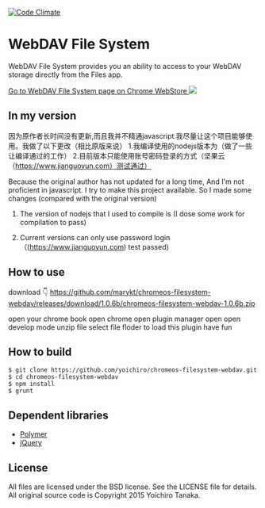 [![Code Climate](https://codeclimate.com/github/yoichiro/chromeos-filesystem-webdav/badges/gpa.svg)](https://codeclimate.com/github/yoichiro/chromeos-filesystem-webdav)

# WebDAV File System

WebDAV File System provides you an ability to access to your WebDAV storage directly from the Files app.

<a target="_blank" href="https://chrome.google.com/webstore/detail/webdav-file-system/hmckflbfniicjijmdoffagjkpnjgbieh">
  Go to WebDAV File System page on Chrome WebStore
</a>

<img src="https://raw.githubusercontent.com/yoichiro/chromeos-filesystem-webdav/master/docs/screenshot.png">

## In my version

因为原作者长时间没有更新,而且我并不精通javascript.我尽量让这个项目能够使用。我做了以下更改（相比原版来说）
1.我编译使用的nodejs版本为（做了一些让编译通过的工作）
2.目前版本只能使用账号密码登录的方式（坚果云（https://www.jianguoyun.com）测试通过）

Because the original author has not updated for a long time, And I'm not proficient in javascript. I try to make this project available. So I made some changes (compared with the original version)

1. The version of nodejs that I used to compile is (I dose some work for compilation to pass)

2. Current versions can only use password login （(https://www.jianguoyun.com) test passed)
## How to use
download 👇
https://github.com/marykt/chromeos-filesystem-webdav/releases/download/1.0.6b/chromeos-filesystem-webdav-1.0.6b.zip

open your chrome book
open chrome
open plugin manager
open open develop mode
unzip file
select file floder to load this plugin
have fun

## How to build

```
$ git clone https://github.com/yoichiro/chromeos-filesystem-webdav.git
$ cd chromeos-filesystem-webdav
$ npm install
$ grunt
```

## Dependent libraries

* [Polymer](https://www.polymer-project.org/)
* [jQuery](http://jquery.com/)

## License

All files are licensed under the BSD license. See the LICENSE file for details.
All original source code is Copyright 2015 Yoichiro Tanaka.
